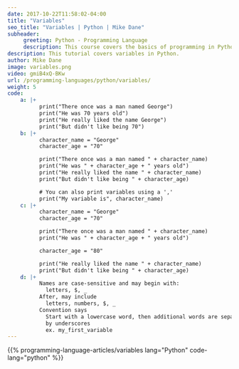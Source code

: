 ```yaml
---
date: 2017-10-22T11:58:02-04:00
title: "Variables"
seo_title: "Variables | Python | Mike Dane"
subheader:
     greeting: Python - Programming Language
     description: This course covers the basics of programming in Python. Work your way through the videos/articles and I'll teach you everything you need to know to start your programming journey!
description: This tutorial covers variables in Python.
author: Mike Dane
image: variables.png
video: gmiB4xQ-BKw
url: /programming-languages/python/variables/
weight: 5
code:
    a: |+
          print("There once was a man named George")
          print("He was 70 years old")
          print("He really liked the name George")
          print("But didn't like being 70")
    b: |+
          character_name = "George"
          character_age = "70"

          print("There once was a man named " + character_name)
          print("He was " + character_age + " years old")
          print("He really liked the name " + character_name)
          print("But didn't like being " + character_age)

          # You can also print variables using a ','
          print("My variable is", character_name)
    c: |+
          character_name = "George"
          character_age = "70"

          print("There once was a man named " + character_name)
          print("He was " + character_age + " years old")

          character_age = "80"

          print("He really liked the name " + character_name)
          print("But didn't like being " + character_age)
    d: |+
          Names are case-sensitive and may begin with:
            letters, $, _
          After, may include
            letters, numbers, $, _
          Convention says
            Start with a lowercase word, then additional words are separated
            by underscores
            ex. my_first_variable
---
```


{{% programming-language-articles/variables lang="Python" code-lang="python" %}}

